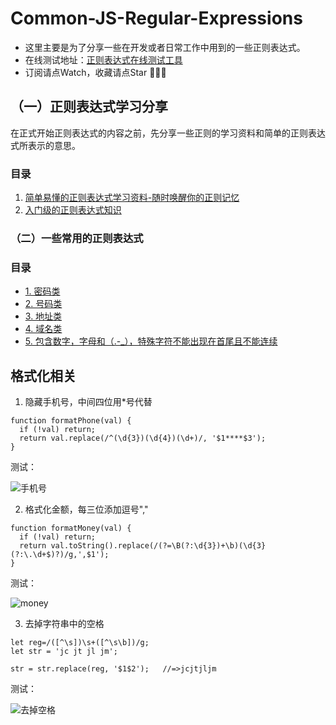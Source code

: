 # Common-JS-Regular-Expressions

- 这里主要是为了分享一些在开发或者日常工作中用到的一些正则表达式。
- 在线测试地址：[正则表达式在线测试工具](https://c.runoob.com/front-end/854)
- 订阅请点Watch，收藏请点Star 👋👋👋

## （一）正则表达式学习分享

在正式开始正则表达式的内容之前，先分享一些正则的学习资料和简单的正则表达式所表示的意思。

### 目录

1. [简单易懂的正则表达式学习资料-随时唤醒你的正则记忆](https://github.com/JCHappytime/Common-JS-Regular-Expressions/issues/1)
2. [入门级的正则表达式知识](https://github.com/JCHappytime/Common-JS-Regular-Expressions/issues/2)

### （二）一些常用的正则表达式

### 目录

- [1. 密码类](https://github.com/JCHappytime/Common-JS-Regular-Expressions/issues/3)
- [2. 号码类](https://github.com/JCHappytime/Common-JS-Regular-Expressions/issues/4)
- [3. 地址类](https://github.com/JCHappytime/Common-JS-Regular-Expressions/issues/5)
- [4. 域名类](https://github.com/JCHappytime/Common-JS-Regular-Expressions/issues/6)
- [5. 包含数字，字母和（.-_），特殊字符不能出现在首尾且不能连续]()



## 格式化相关

1. 隐藏手机号，中间四位用*号代替
```
function formatPhone(val) {
  if (!val) return;
  return val.replace(/^(\d{3})(\d{4})(\d+)/, '$1****$3');
}
```

测试：

![手机号](https://user-images.githubusercontent.com/10249805/109583433-de21aa80-7b3a-11eb-98dd-c8b09c2f6f74.png)

2. 格式化金额，每三位添加逗号","

```
function formatMoney(val) {
  if (!val) return;
  return val.toString().replace(/(?=\B(?:\d{3})+\b)(\d{3}(?:\.\d+$)?)/g,',$1');
}
```
测试：

![money](https://user-images.githubusercontent.com/10249805/109586683-a7e72980-7b40-11eb-8bd6-f102b7771dea.png)

3. 去掉字符串中的空格

```
let reg=/([^\s])\s+([^\s\b])/g;
let str = 'jc jt jl jm';

str = str.replace(reg, '$1$2');   //=>jcjtjljm
```
测试：

![去掉空格](https://user-images.githubusercontent.com/10249805/109587076-673be000-7b41-11eb-8f9f-e335019cccbd.png)


